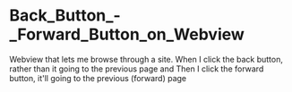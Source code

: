 # Back_Button_-_Forward_Button_on_Webview
Webview that lets me browse through a site. When I click the back button, rather than it going to the previous page and Then I click the forward button, it'll going to the previous (forward) page
